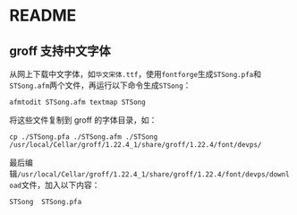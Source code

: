 # README

## groff 支持中文字体

从网上下载中文字体，如`华文宋体.ttf`，使用`fontforge`生成`STSong.pfa`和`STSong.afm`两个文件，再运行以下命令生成`STSong`：
```
afmtodit STSong.afm textmap STSong
```

将这些文件复制到 groff 的字体目录，如：
```
cp ./STSong.pfa ./STSong.afm ./STSong /usr/local/Cellar/groff/1.22.4_1/share/groff/1.22.4/font/devps/
```

最后编辑`/usr/local/Cellar/groff/1.22.4_1/share/groff/1.22.4/font/devps/download`文件，加入以下内容：
```
STSong	STSong.pfa
```

